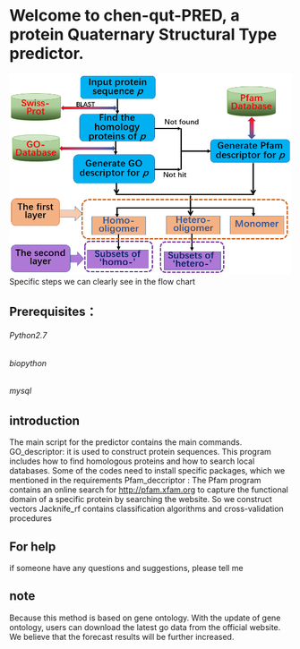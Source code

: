 # Welcome to chen-qut-PRED, a  protein Quaternary Structural Type predictor.
![chen-qut-pred](https://github.com/linch1226/chen-qut-PRED/blob/master/Img/flow.png)
Specific steps we can clearly see in the flow chart
## Prerequisites：
###### Python2.7 
###### biopython
###### mysql
## introduction
The main script for the predictor contains the main commands.
GO_descriptor: it is used to construct protein sequences. This program includes how to find homologous proteins and how to search local databases. Some of the codes need to install specific packages, which we mentioned in the requirements
Pfam_deccriptor : The Pfam program contains an online search for http://pfam.xfam.org to capture the functional domain  of a specific protein by searching the website. So we construct vectors
Jacknife_rf contains classification algorithms and cross-validation procedures

## For help
if someone have any questions and suggestions, please tell me
## note
Because this method is based on gene ontology. With the update of gene ontology, users can download the latest go data from the official website. We believe that the forecast results will be further increased.
